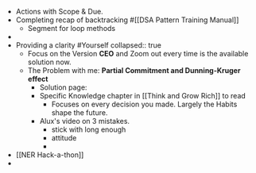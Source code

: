 - Actions with Scope & Due.
- Completing recap of backtracking #[[DSA Pattern Training Manual]]
	- Segment for loop methods
-
- Providing a clarity #Yourself
  collapsed:: true
	- Focus on the Version **CEO** and Zoom out every time is the available solution now.
	- The Problem with me: **Partial Commitment and Dunning-Kruger effect**
		- Solution page:
		- Specific Knowledge chapter in [[Think and Grow Rich]] to read
			- Focuses on every decision you made. Largely the Habits shape the future.
		- Alux's video on 3 mistakes.
			- stick with long enough
			- attitude
			-
- [[NER Hack-a-thon]]
-
